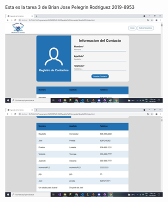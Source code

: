 Esta es la tarea 3 de Brian Jose Pelegrin Rodriguez 2019-8953

![Captura 1  de pantalla](https://github.com/BrayanPelegrin/Tarea-3-Programacion-WEB/blob/main/img/Captura%201.jpg)

![Captura 2  de pantalla](https://github.com/BrayanPelegrin/Tarea-3-Programacion-WEB/blob/main/img/Captura%202.jpg)
